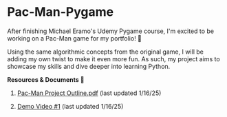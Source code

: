 # Pac-Man-Pygame 
After finishing Michael Eramo's Udemy Pygame course, I'm excited to be working on a Pac-Man game for my portfolio! 👻

Using the same algorithmic concepts from the original game, I will be adding my own twist to make it even more fun. As such, my project aims to showcase my skills and dive deeper into learning Python. 

**Resources & Documents 📜**
1. [Pac-Man Project Outline.pdf](https://drive.google.com/file/d/1bK_YRihBvuslclDBuYi4oII7cgrC3WnZ/view?usp=sharing) (last updated 1/16/25)

2. [Demo Video #1](https://drive.google.com/file/d/1wPrr2HnfcqDP6FlcJqEpDpUMPnqNshed/view?usp=sharing) (last updated 1/16/25)
